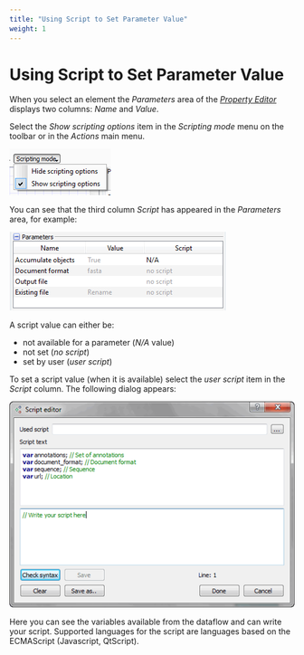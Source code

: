 ```yaml
---
title: "Using Script to Set Parameter Value"
weight: 1
---
```



# Using Script to Set Parameter Value

When you select an element the _Parameters_ area of the [_Property Editor_](workflow-designer-window-components.md) displays two columns: _Name_ and _Value_.

Select the _Show scripting options_ item in the _Scripting mode_ menu on the toolbar or in the _Actions_ main menu.

![](/images/2097207/2359330.png)

You can see that the third column _Script_ has appeared in the _Parameters_ area, for example:

![](/images/2097207/2359331.png)

A script value can either be:

*   not available for a parameter (_N/A_ value)
*   not set (_no script_)
*   set by user (_user script_)

To set a script value (when it is available) select the _user script_ item in the _Script_ column. The following dialog appears:

![](/images/65930015/65930016.png)

Here you can see the variables available from the dataflow and can write your script. Supported languages for the script are languages based on the ECMAScript (Javascript, QtScript).
